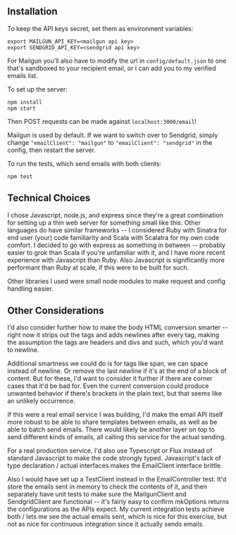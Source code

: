 ## Installation

To keep the API keys secret, set them as environment variables:
```
export MAILGUN_API_KEY=<mailgun api key>
export SENDGRID_API_KEY=<sendgrid api key>
```

For Mailgun you'll also have to modify the url in `config/default.json` to one 
that's sandboxed to your recipient email, or I can add you to my verified emails 
list.


To set up the server:
```
npm install
npm start
```

Then POST requests can be made against `localhost:3000/email`!

Mailgun is used by default. If we want to switch over to Sendgrid, simply change 
`"emailClient": "mailgun"` to `"emailClient": "sendgrid"` in the config, then 
restart the server.

To run the tests, which send emails with both clients:
```
npm test
```

## Technical Choices

I chose Javascript, node.js, and express since they're a great combination for 
setting up a thin web server for something small like this. Other languages do 
have similar frameworks -- I considered Ruby with Sinatra for end user (your) 
code familiarity and Scala with Scalatra for my own code comfort. I decided to 
go with express as something in between -- probably easier to grok than Scala if 
you're unfamiliar with it, and I have more recent experience with Javascript 
than Ruby. Also Javascript is significantly more performant than Ruby at scale, 
if this were to be built for such.

Other libraries I used were small node modules to make request and config 
handling easier.

## Other Considerations

I'd also consider further how to make the body HTML conversion smarter -- right 
now it strips out the tags and adds newlines after every tag, making the 
assumption the tags are headers and divs and such, which you'd want to newline.

Additional smartness we could do is for tags like span, we can space instead of 
newline. Or remove the last newline if it's at the end of a block of content.
But for these, I'd want to consider it further if there are corner cases that 
it'd be bad for. Even the current conversion could produce unwanted behavior if 
there's brackets in the plain text, but that seems like an unlikely occurrence.

If this were a real email service I was building, I'd make the email API itself 
more robust to be able to share templates between emails, as well as be able to 
batch send emails. There would likely be another layer on top to send different 
kinds of emails, all calling this service for the actual sending.

For a real production service, I'd also use Typescript or Flux instead of 
standard Javascript to make the code strongly typed. Javascript's lack of type 
declaration / actual interfaces makes the EmailClient interface brittle.

Also I would have set up a TestClient instead in the EmailController test. It'd 
store the emails sent in memory to check the contents of it, and then separately 
have unit tests to make sure the MailgunClient and SendgridClient are functional 
-- it's fairly easy to confirm mkOptions returns the configurations as the APIs 
expect. My current integration tests achieve both / lets me see the actual 
emails sent, which is nice for this exercise, but not as nice for continuous 
integration since it actually sends emails.
